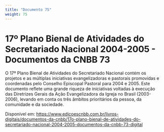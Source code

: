 ```yaml
---
title: "Documento 75"
weight: 75
---
```


# 17º Plano Bienal de Atividades do Secretariado Nacional 2004-2005 - Documentos da CNBB 73

O 17⁠º Plano Bienal de Atividades do Secretariado Nacional contém os projetos e as múltiplas iniciativas evangelizadoras e pastorais promovidas e coordenadas pelo Conselho Episcopal Pastoral para 2004 e 2005. Este documento reflete uma grande riqueza de iniciativas voltadas à execução das Diretrizes Gerais da Ação Evangelizadora da Igreja no Brasil (2003-2006), levando em conta os três âmbitos prioritários da pessoa, da comunidade e da sociedade.

Disponível em: https://www.edicoescnbb.com.br/livros-digitais/documentos-da-cnbb/17o-plano-bienal-de-atividades-do-secretariado-nacional-2004-2005-documentos-da-cnbb-73-digital
